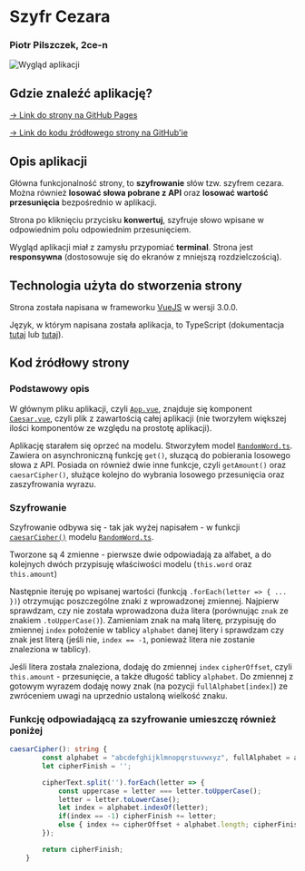 # Szyfr Cezara


### Piotr Pilszczek, 2ce-n

![Wygląd aplikacji](https://i.imgur.com/etAUAYw.png)


## Gdzie znaleźć aplikację?

[-> Link do strony na GitHub Pages](https://piotrpilszczek.github.io/szyfr-cezara/)

[-> Link do kodu źródłowego strony na GitHub'ie](https://github.com/piotrpilszczek/szyfr-cezara)


## Opis aplikacji

Główna funkcjonalność strony, to **szyfrowanie** słów tzw. szyfrem cezara. Można również **losować słowa pobrane z API** oraz **losować wartość przesunięcia** bezpośrednio w aplikacji.

Strona po kliknięciu przycisku **konwertuj**, szyfruje słowo wpisane w odpowiednim polu odpowiednim przesunięciem.

Wygląd aplikacji miał z zamysłu przypomiać **terminal**. Strona jest **responsywna** (dostosowuje się do ekranów z mniejszą rozdzielczością).


## Technologia użyta do stworzenia strony

Strona została napisana w frameworku [VueJS](https://v3.vuejs.org/) w wersji 3.0.0.

Język, w którym napisana została aplikacja, to TypeScript (dokumentacja [tutaj](https://v3.vuejs.org/guide/typescript-support.html) lub [tutaj](https://www.typescriptlang.org/)).


## Kod źródłowy strony

### Podstawowy opis

W głównym pliku aplikacji, czyli [`App.vue`](https://github.com/piotrpilszczek/szyfr-cezara/blob/master/src/App.vue), znajduje się komponent [`Caesar.vue`](https://github.com/piotrpilszczek/szyfr-cezara/blob/master/src/components/Caesar.vue), czyli plik z zawartością całej aplikacji (nie tworzyłem większej ilości komponentów ze względu na prostotę aplikacji).

Aplikację starałem się oprzeć na modelu. Stworzyłem model [`RandomWord.ts`](https://github.com/piotrpilszczek/szyfr-cezara/blob/master/src/models/RandomWord.ts). Zawiera on asynchroniczną funkcję `get()`, słuzącą do pobierania losowego słowa z API. Posiada on również dwie inne funkcje, czyli `getAmount()` oraz `caesarCipher()`, służące kolejno do wybrania losowego przesunięcia oraz zaszyfrowania wyrazu.

### Szyfrowanie

Szyfrowanie odbywa się - tak jak wyżej napisałem - w funkcji [`caesarCipher()`](https://github.com/piotrpilszczek/szyfr-cezara/blob/fc8534c242ae37bf5494c233ef79b63664dd2c6e/src/models/RandomWord.ts#L28) modelu [`RandomWord.ts`](https://github.com/piotrpilszczek/szyfr-cezara/blob/master/src/models/RandomWord.ts).

Tworzone są 4 zmienne - pierwsze dwie odpowiadają za alfabet, a do kolejnych dwóch przypisuję właściwości modelu (`this.word` oraz `this.amount`)

Następnie iteruję po wpisanej wartości (funkcją `.forEach(letter => { ... })`) otrzymując poszczególne znaki z wprowadzonej zmiennej. Najpierw sprawdzam, czy nie została wprowadzona duża litera (porównując `znak` ze znakiem `.toUpperCase()`). Zamieniam znak na małą literę, przypisuję do zmiennej `index` położenie w tablicy `alphabet` danej litery i sprawdzam czy znak jest literą (jeśli nie, `index == -1`, ponieważ litera nie zostanie znaleziona w tablicy).

Jeśli litera została znaleziona, dodaję do zmiennej `index` `cipherOffset`, czyli `this.amount` - przesunięcie, a także długość tablicy `alphabet`. Do zmiennej z gotowym wyrazem dodaję nowy znak (na pozycji `fullAlphabet[index]`) ze zwróceniem uwagi na uprzednio ustaloną wielkość znaku.

### Funkcję odpowiadającą za szyfrowanie umieszczę również poniżej

```ts
caesarCipher(): string {
        const alphabet = "abcdefghijklmnopqrstuvwxyz", fullAlphabet = alphabet + alphabet + alphabet, cipherText = this.word, cipherOffset = this.amount % alphabet.length
        let cipherFinish = '';

        cipherText.split('').forEach(letter => {
            const uppercase = letter === letter.toUpperCase();
            letter = letter.toLowerCase();
            let index = alphabet.indexOf(letter);
            if(index == -1) cipherFinish += letter;
            else { index += cipherOffset + alphabet.length; cipherFinish += uppercase ? fullAlphabet[index].toUpperCase() : fullAlphabet[index]; }
        });

        return cipherFinish;
    }
```
